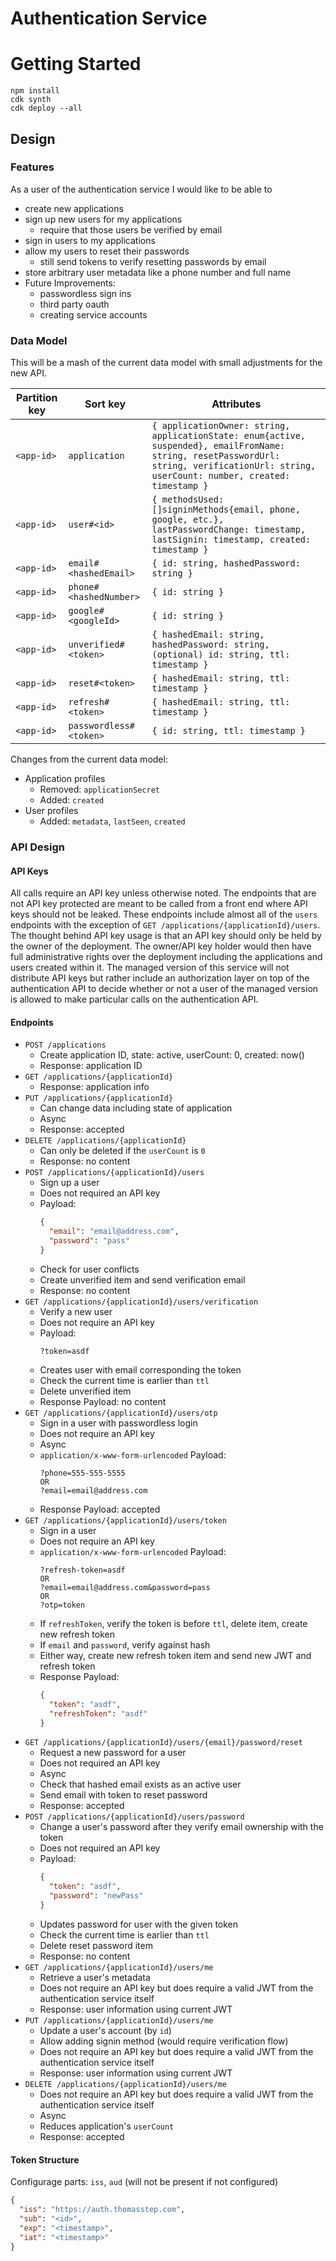 # Authentication Service

# Getting Started

```
npm install
cdk synth
cdk deploy --all
```

## Design

### Features

As a user of the authentication service I would like to be able to
- create new applications
- sign up new users for my applications
  - require that those users be verified by email
- sign in users to my applications
- allow my users to reset their passwords
  - still send tokens to verify resetting passwords by email
- store arbitrary user metadata like a phone number and full name
- Future Improvements:
  - passwordless sign ins
  - third party oauth
  - creating service accounts

### Data Model

This will be a mash of the current data model with small adjustments for the new API.

| Partition key       | Sort key               | Attributes     |
| ------------------- | ---------------------- | -------------- |
| `<app-id>`          | `application`          | `{ applicationOwner: string, applicationState: enum{active, suspended}, emailFromName: string, resetPasswordUrl: string, verificationUrl: string, userCount: number, created: timestamp }` |
| `<app-id>`          | `user#<id>`                 | `{ methodsUsed: []signinMethods{email, phone, google, etc.}, lastPasswordChange: timestamp, lastSignin: timestamp, created: timestamp }` |
| `<app-id>`          | `email#<hashedEmail>`  | `{ id: string, hashedPassword: string }` |
| `<app-id>`          | `phone#<hashedNumber>` | `{ id: string }` |
| `<app-id>`          | `google#<googleId>`    | `{ id: string }` |
| `<app-id>`          | `unverified#<token>`   | `{ hashedEmail: string, hashedPassword: string, (optional) id: string, ttl: timestamp }` |
| `<app-id>`          | `reset#<token>`        | `{ hashedEmail: string, ttl: timestamp }` |
| `<app-id>`          | `refresh#<token>`      | `{ hashedEmail: string, ttl: timestamp }` |
| `<app-id>`          | `passwordless#<token>` | `{ id: string, ttl: timestamp }` |

Changes from the current data model:
- Application profiles
  - Removed: `applicationSecret`
  - Added: `created`
- User profiles
  - Added: `metadata`, `lastSeen`, `created`

### API Design

#### API Keys

All calls require an API key unless otherwise noted. The endpoints that are not API key protected are meant to be called from a front end where API keys should not be leaked. These endpoints include almost all of the `users` endpoints with the exception of `GET /applications/{applicationId}/users`. The thought behind API key usage is that an API key should only be held by the owner of the deployment. The owner/API key holder would then have full administrative rights over the deployment including the applications and users created within it. The managed version of this service will not distribute API keys but rather include an authorization layer on top of the authentication API to decide whether or not a user of the managed version is allowed to make particular calls on the authentication API.

#### Endpoints

- `POST /applications`
  - Create application ID, state: active, userCount: 0, created: now()
  - Response: application ID
- `GET /applications/{applicationId}`
  - Response: application info
- `PUT /applications/{applicationId}`
  - Can change data including state of application
  - Async
  - Response: accepted
- `DELETE /applications/{applicationId}`
  - Can only be deleted if the `userCount` is `0`
  - Response: no content
- `POST /applications/{applicationId}/users`
  - Sign up a user
  - Does not required an API key
  - Payload:
    ```json
    {
      "email": "email@address.com",
      "password": "pass"
    }
    ```
  - Check for user conflicts
  - Create unverified item and send verification email
  - Response: no content
- `GET /applications/{applicationId}/users/verification`
  - Verify a new user
  - Does not require an API key
  - Payload:
    ```
    ?token=asdf
    ```
  - Creates user with email corresponding the token
  - Check the current time is earlier than `ttl`
  - Delete unverified item
  - Response Payload: no content
- `GET /applications/{applicationId}/users/otp`
  - Sign in a user with passwordless login
  - Does not require an API key
  - Async
  - `application/x-www-form-urlencoded` Payload:
    ```
    ?phone=555-555-5555
    OR
    ?email=email@address.com
    ```
  - Response Payload: accepted
- `GET /applications/{applicationId}/users/token`
  - Sign in a user
  - Does not require an API key
  - `application/x-www-form-urlencoded` Payload:
    ```
    ?refresh-token=asdf
    OR
    ?email=email@address.com&password=pass
    OR
    ?otp=token
    ```
  - If `refreshToken`, verify the token is before `ttl`, delete item, create new refresh token
  - If `email` and `password`, verify against hash
  - Either way, create new refresh token item and send new JWT and refresh token
  - Response Payload:
    ```json
    {
      "token": "asdf",
      "refreshToken": "asdf"
    }
    ```
- `GET /applications/{applicationId}/users/{email}/password/reset`
  - Request a new password for a user
  - Does not required an API key
  - Async
  - Check that hashed email exists as an active user
  - Send email with token to reset password
  - Response: accepted
- `POST /applications/{applicationId}/users/password`
  - Change a user's password after they verify email ownership with the token
  - Does not required an API key
  - Payload:
    ```json
    {
      "token": "asdf",
      "password": "newPass"
    }
    ```
  - Updates password for user with the given token
  - Check the current time is earlier than `ttl`
  - Delete reset password item
  - Response: no content
- `GET /applications/{applicationId}/users/me`
  - Retrieve a user's metadata
  - Does not require an API key but does require a valid JWT from the authentication service itself
  - Response: user information using current JWT
- `PUT /applications/{applicationId}/users/me`
  - Update a user's account (by `id`)
  - Allow adding signin method (would require verification flow)
  - Does not require an API key but does require a valid JWT from the authentication service itself
  - Response: user information using current JWT
- `DELETE /applications/{applicationId}/users/me`
  - Does not require an API key but does require a valid JWT from the authentication service itself
  - Async
  - Reduces application's `userCount`
  - Response: accepted

#### Token Structure

Configurage parts: `iss`, `aud` (will not be present if not configured)

```json
{
  "iss": "https://auth.thomasstep.com",
  "sub": "<id>",
  "exp": "<timestamp>",
  "iat": "<timestamp>"
}
```
